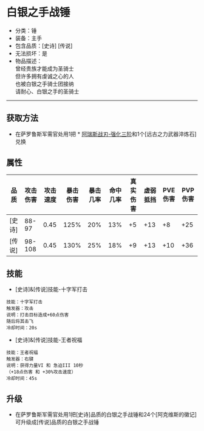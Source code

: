 # 白银之手战锤
* 分类：锤
* 装备：主手
* 包含品质：[史诗] [传说]
* 无法损坏：是
* 物品描述：<br/>曾经贵族才能成为圣骑士<br/>但许多拥有虔诚之心的人<br/>也被白银之手骑士团接纳<br/>请耐心、白银之手的圣骑士
---
## 获取方法
* 在萨罗鲁斯军需官处用1把  * <a href="https://github.com/LeafletXD/Minecraft-Yuanchu-Server-Wiki/blob/main/Wiki/RPG%E9%81%93%E5%85%B7/%E8%BF%91%E6%88%98%E6%AD%A6%E5%99%A8/%E5%89%91/%E9%98%BF%E7%91%9E%E6%96%AF%E6%88%98%E5%88%80.md#%E5%BC%BA%E5%8C%96">阿瑞斯战刃-强化三阶<a/>和1个[远古之力武器淬炼石]兑换
## 属性
|品质|攻击伤害|攻击速度|暴击伤害|暴击几率|命中几率|真实伤害|虚弱抵挡|PVE伤害|PVP伤害|
|----|----|----|----|----|----|----|----|----|----|
|[史诗]|88-97|0.45|125%|20%|13%|+5|+13|+8|+25|
|[传说]|98-108|0.45|130%|25%|18%|+9|+13|+10|+36|
## 技能
* [史诗]&[传说]技能-十字军打击
```
技能：十字军打击
触发器：攻击
说明：打击目标造成+60点伤害
随后将其击飞
冷却时间：20s
```
* [史诗]&[传说]技能-王者祝福
```
技能：王者祝福
触发器：右键
说明：获得力量VI 和 急迫III 10秒
（+18点伤害 和 +30%攻击速度）
冷却时间：45s
```
## 升级
* 在萨罗鲁斯军需官处用1把[史诗]品质的白银之手战锤和24个[阿克维斯的徽记]可升级成[传说]品质的白银之手战锤

